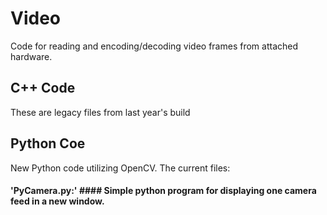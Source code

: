 # Video
Code for reading and encoding/decoding video frames from attached hardware.

## C++ Code
These are legacy files from last year's build

## Python Coe
New Python code utilizing OpenCV. The current files:

#### 'PyCamera.py:' #### Simple python program for displaying one camera feed in a new window.
